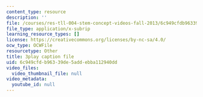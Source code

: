 ```yaml
---
content_type: resource
description: ''
file: /courses/res-tll-004-stem-concept-videos-fall-2013/6c949cfdb96339de5addebba112940dd_8r_cJIHv3A0.srt
file_type: application/x-subrip
learning_resource_types: []
license: https://creativecommons.org/licenses/by-nc-sa/4.0/
ocw_type: OCWFile
resourcetype: Other
title: 3play caption file
uid: 6c949cfd-b963-39de-5add-ebba112940dd
video_files:
  video_thumbnail_file: null
video_metadata:
  youtube_id: null
---
```

